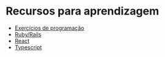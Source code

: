 # Recursos para aprendizagem

* [Exercícios de programação](docs/code-challenges.md)
* [Ruby/Rails](docs/ruby-on-rails.md)
* [React](docs/react.md)
* [Typescript](docs/typescript)
